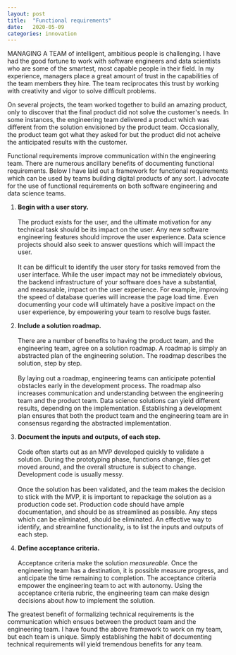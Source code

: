 ```yaml
---
layout: post
title:  "Functional requirements"
date:   2020-05-09
categories: innovation
---
```

MANAGING A TEAM of intelligent, ambitious people is challenging. I have had the good fortune to work with software engineers and data scientists who are some of the smartest, most capable people in their field. In my experience, managers place a great amount of trust in the capabilities of the team members they hire. The team reciprocates this trust by working with creativity and vigor to solve difficult problems.

 On several projects, the team worked together to build an amazing product, only to discover that the final product did not solve the customer's needs. In some instances, the engineering team delivered a product which was different from the solution envisioned by the product team. Occasionally, the product team got what they asked for but the product did not acheive the anticipated results with the customer.

Functional requirements improve communication within the engineering team. There are numerous ancillary benefits of documenting functional requirements. Below I have laid out a framework for functional requirements which can be used by teams building digital products of any sort. I advocate for the use of functional requirements on both software engineering and data science teams. 

1. **Begin with a user story.**
<br><br>The product exists for the user, and the ultimate motivation for any technical task should be its impact on the user. Any new software engineering features should improve the user experience. Data science projects should also seek to answer questions which will impact the user.
<br><br>It can be difficult to identify the user story for tasks removed from the user interface. While the user impact may not be immediately obvious, the backend infrastructure of your software does have a substantial, and measurable, impact on the user experience. For example, improving the speed of database queries will increase the page load time. Even documenting your code will ultimately have a positive impact on the user experience, by empowering your team to resolve bugs faster.

2. **Include a solution roadmap.**
<br><br>There are a number of benefits to having the product team, and the engineering team, agree on a solution roadmap. A roadmap is simply an abstracted plan of the engineering solution. The roadmap describes the solution, step by step.
<br><br>By laying out a roadmap, engineering teams can anticipate potential obstacles early in the development process. The roadmap also increases communication and understanding between the engineering team and the product team. Data science solutions can yield different results, depending on the implementation. Establishing a development plan ensures that both the product team and the engineering team are in consensus regarding the abstracted implementation.

3. **Document the inputs and outputs, of each step.**
<br><br>Code often starts out as an MVP developed quickly to validate a solution. During the prototyping phase, functions change, files get moved around, and the overall structure is subject to change. Development code is usually messy.
<br><br>Once the solution has been validated, and the team makes the decision to stick with the MVP, it is important to repackage the solution as a production code set. Production code should have ample documentation, and should be as streamlined as possible. Any steps which can be eliminated, should be eliminated. An effective way to identify, and streamline functionality, is to list the inputs and outputs of each step.

4. **Define acceptance criteria.**
<br><br>Acceptance criteria make the solution *measureable*. Once the engineering team has a destination, it is possible measure progress, and anticipate the time remaining to completion. The acceptance criteria empower the engineering team to act with autonomy. Using the acceptance criteria rubric, the engineering team can make design decisions about *how* to implement the solution.

The greatest benefit of formalizing technical requirements is the communication which ensues between the product team and the engineering team. I have found the above framework to work on my team, but each team is unique. Simply establishing the habit of documenting technical requirements will yield tremendous benefits for any team.